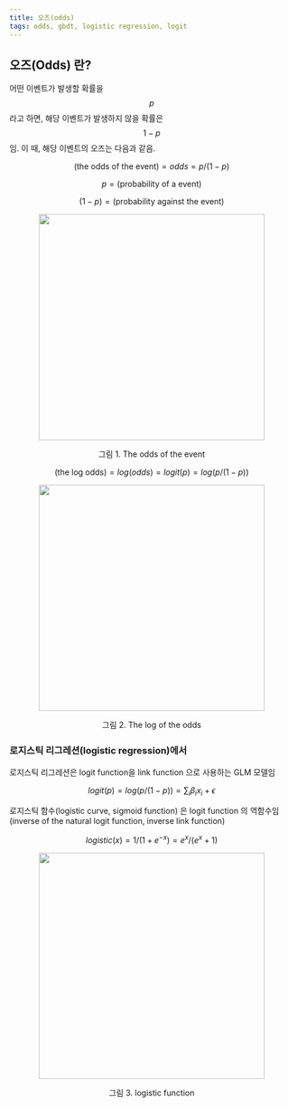 ```yaml
---
title: 오즈(odds)
tags: odds, gbdt, logistic regression, logit
---
```



## 오즈(Odds) 란?
어떤 이벤트가 발생할 확률을 $$p$$라고 하면, 해당 이벤트가 발생하지 않을 확률은 $$1-p$$임. 이 때, 해당 이벤트의 오즈는 다음과 같음. 

$$ \text{(the odds of the event)} = odds = p/(1-p)$$

$$p = \text{(probability of a event)}$$

$$(1 - p) = \text{(probability against the event)}$$

<p align="center">
     <img width = "400" src="https://hyeondeok-seo.github.io/pics/odds/odds.png">
</p>
<center>그림 1. The odds of the event</center>
<p></p>

$$ \text{(the log odds)} = log(odds) = logit(p) = log(p/(1-p))$$

<p align="center">
     <img width = "400" src="https://hyeondeok-seo.github.io/pics/odds/logistic.png">
</p>
<center>그림 2. The log of the odds</center>
<p></p>


### 로지스틱 리그레션(logistic regression)에서
로지스틱 리그레션은 logit function을 link function 으로 사용하는 GLM 모델임 

$$logit(p) = log(p/(1-p)) = \sum_{i} \beta_{i} x_{i} + \epsilon$$

로지스틱 함수(logistic curve, sigmoid function) 은 logit function 의 역함수임(inverse of the natural logit function, inverse link function)

$$ logistic(x) = 1/(1+e^{-x}) = e^{x} / (e^{x} + 1)$$

<p align="center">
     <img width = "400" src="https://hyeondeok-seo.github.io/pics/odds/logistic.png">
</p>
<center>그림 3. logistic function</center>
<p></p>

